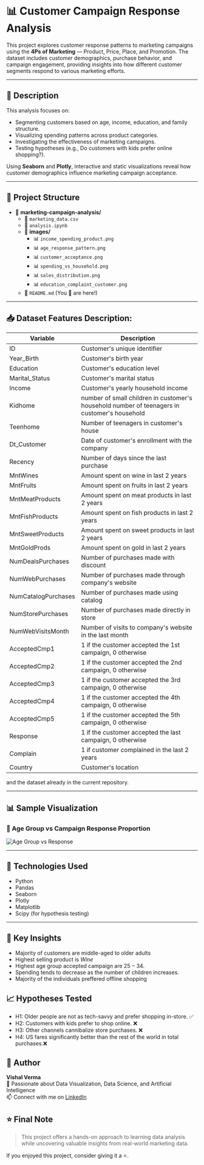 # 📊 Customer Campaign Response Analysis

This project explores customer response patterns to marketing campaigns using the **4Ps of Marketing** — Product, Price, Place, and Promotion. The dataset includes customer demographics, purchase behavior, and campaign engagement, providing insights into how different customer segments respond to various marketing efforts.

---

## 📝 Description

This analysis focuses on:
- Segmenting customers based on age, income, education, and family structure.
- Visualizing spending patterns across product categories.
- Investigating the effectiveness of marketing campaigns.
- Testing hypotheses (e.g., Do customers with kids prefer online shopping?).

Using **Seaborn** and **Plotly**, interactive and static visualizations reveal how customer demographics influence marketing campaign acceptance.

---

## 📂 Project Structure

- 📁 **marketing-campaign-analysis/**
  - 📄 `marketing_data.csv` 
  - 📄 `analysis.ipynb` 
  - 📁 **images/** 
    - 📊 `income_spending_product.png`
    - 📊 `age_response_pattern.png`
    - 📊 `customer_acceptance.png`
    - 📊 `spending_vs_household.png`
    - 📊 `sales_distribution.png`
    - 📊 `education_complaint_customer.png`
  - 📄 `README.md` (You 🫵 are here!)

---

## 📥 Dataset Features Description:

| Variable              |	                                         Description                                        |
|-----------------------|---------------------------------------------------------------------------------------------|
| ID                    | Customer's unique identifier                                 |
|Year_Birth             |	Customer's birth year                                        |
| Education	            | Customer's education level                                   |
| Marital_Status        | Customer's marital status                                    |
| Income                | Customer's yearly household income                           |
| Kidhome               | number of small children in customer's household number of teenagers in customer's household |
| Teenhome              | Number of teenagers in customer's house                       |
| Dt_Customer           | Date of customer's enrollment with the company                |
| Recency               | Number of days since the last purchase                        |
| MntWines              | Amount spent on wine in last 2 years                          |
| MntFruits             | Amount spent on fruits in last 2 years                        |
| MntMeatProducts       | Amount spent on meat products in last 2 years                 |
| MntFishProducts       | Amount spent on fish products in last 2 years                 |
| MntSweetProducts      | Amount spent on sweet products in last 2 years                |
| MntGoldProds          | Amount spent on gold in last 2 years                          |
| NumDealsPurchases     | Number of purchases made with discount                        |
| NumWebPurchases       | Number of purchases made through company's website            |
| NumCatalogPurchases   | Number of purchases made using catalog                        |
| NumStorePurchases     | Number of purchases made directly in store                    |
| NumWebVisitsMonth     | Number of visits to company's website in the last month       |
| AcceptedCmp1          | 1 if the customer accepted the 1st campaign, 0 otherwise      |
| AcceptedCmp2          | 1 if the customer accepted the 2nd campaign, 0 otherwise      |
| AcceptedCmp3          | 1 if the customer accepted the 3rd campaign, 0 otherwise      |
| AcceptedCmp4          | 1 if the customer accepted the 4th campaign, 0 otherwise      |
| AcceptedCmp5          | 1 if the customer accepted the 5th campaign, 0 otherwise      |
| Response              | 1 if the customer accepted the last campaign, 0 otherwise     |
| Complain              | 1 if customer complained in the last 2 years                  |
| Country               | Customer's location                                           |

and the dataset already in the current repository.

---

## 📊 Sample Visualization

### 🎯 Age Group vs Campaign Response Proportion

![Age Group vs Response](images/age_response_plot.png)

---

## 🔧 Technologies Used

- Python
- Pandas
- Seaborn
- Plotly
- Matplotlib
- Scipy (for hypothesis testing)

---

## 📌 Key Insights

- Majority of customers are middle-aged to older adults
- Highest selling product is *Wine*
- Highest age group accepted campaign are $25-34$.
- Spending tends to decrease as the number of children increases.
- Majority of the individuals preffered offline shopping

## 📈 Hypotheses Tested

- H1: Older people are not as tech-savvy and prefer shopping in-store. ✅
- H2: Customers with kids prefer to shop online. ❌
- H3: Other channels cannibalize store purchases. ❌
- H4: US fares significantly better than the rest of the world in total purchases.❌

## 🙌 Author

**Vishal Verma**<br/>
🔎 Passionate about Data Visualization, Data Science, and Artificial Intelligence<br/>
📫 Connect with me on [LinkedIn](https://www.linkedin.com/in/vishalds/)

## ⭐ Final Note

> This project offers a hands-on approach to learning data analysis while uncovering valuable insights from real-world marketing data.

If you enjoyed this project, consider giving it a ⭐.
